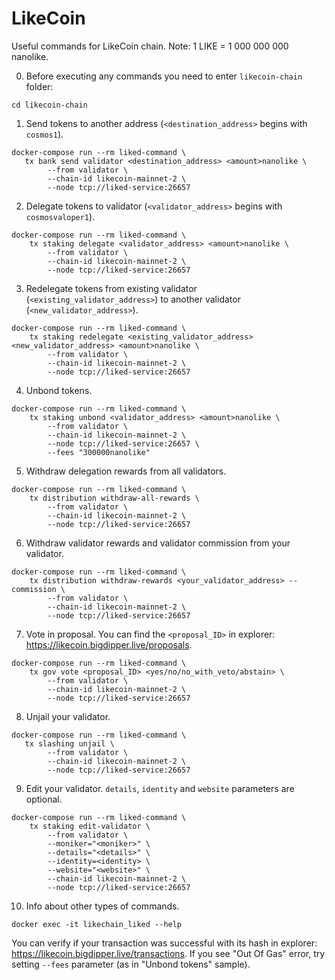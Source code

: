 # LikeCoin
Useful commands for LikeCoin chain. Note: 1 LIKE = 1 000 000 000 nanolike.

0. Before executing any commands you need to enter ``likecoin-chain`` folder:
```
cd likecoin-chain
```
1. Send tokens to another address (``<destination_address>`` begins with ``cosmos1``).
```
docker-compose run --rm liked-command \
   tx bank send validator <destination_address> <amount>nanolike \
        --from validator \
        --chain-id likecoin-mainnet-2 \
        --node tcp://liked-service:26657
```
2. Delegate tokens to validator (``<validator_address>`` begins with ``cosmosvaloper1``).
```
docker-compose run --rm liked-command \
    tx staking delegate <validator_address> <amount>nanolike \
        --from validator \
        --chain-id likecoin-mainnet-2 \
        --node tcp://liked-service:26657
```
3. Redelegate tokens from existing validator (``<existing_validator_address>``) to another validator (``<new_validator_address>``).
```
docker-compose run --rm liked-command \
    tx staking redelegate <existing_validator_address> <new_validator_address> <amount>nanolike \
        --from validator \
        --chain-id likecoin-mainnet-2 \
        --node tcp://liked-service:26657
```
4. Unbond tokens.
```
docker-compose run --rm liked-command \
    tx staking unbond <validator_address> <amount>nanolike \
        --from validator \
        --chain-id likecoin-mainnet-2 \
        --node tcp://liked-service:26657 \
        --fees "300000nanolike"
```
5. Withdraw delegation rewards from all validators.
```
docker-compose run --rm liked-command \
    tx distribution withdraw-all-rewards \
        --from validator \
        --chain-id likecoin-mainnet-2 \
        --node tcp://liked-service:26657
```
6. Withdraw validator rewards and validator commission from your validator.
```
docker-compose run --rm liked-command \
    tx distribution withdraw-rewards <your_validator_address> --commission \
        --from validator \
        --chain-id likecoin-mainnet-2 \
        --node tcp://liked-service:26657
```
7. Vote in proposal. You can find the ``<proposal_ID>`` in explorer: https://likecoin.bigdipper.live/proposals.
```
docker-compose run --rm liked-command \
    tx gov vote <proposal_ID> <yes/no/no_with_veto/abstain> \
        --from validator \
        --chain-id likecoin-mainnet-2 \
        --node tcp://liked-service:26657
```
8. Unjail your validator.
```
docker-compose run --rm liked-command \
   tx slashing unjail \
        --from validator \
        --chain-id likecoin-mainnet-2 \
        --node tcp://liked-service:26657
```
9. Edit your validator. ``details``, ``identity`` and ``website`` parameters are optional.
```
docker-compose run --rm liked-command \
    tx staking edit-validator \
        --from validator \
        --moniker="<moniker>" \
        --details="<details>" \
        --identity=<identity> \
        --website="<website>" \
        --chain-id likecoin-mainnet-2 \
        --node tcp://liked-service:26657
```
10. Info about other types of commands.
```
docker exec -it likechain_liked --help
```
You can verify if your transaction was successful with its hash in explorer: https://likecoin.bigdipper.live/transactions. If you see "Out Of Gas" error, try setting ``--fees`` parameter (as in "Unbond tokens" sample).
